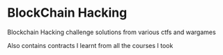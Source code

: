 # BlockChain Hacking

Blockchain Hacking challenge solutions from various ctfs and wargames

Also contains contracts I learnt from all the courses I took  
 
 
